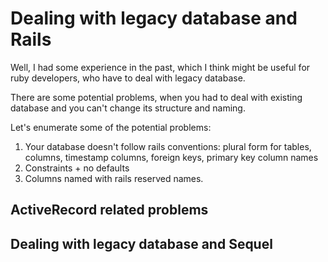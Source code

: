 # Dealing with legacy database and Rails

Well, I had some experience in the past, which I think might be useful for ruby developers, who have to deal with legacy database.

There are some potential problems, when you had to deal with existing database and you can't change its structure and naming.

Let's enumerate some of the potential problems:
1. Your database doesn't follow rails conventions: plural form for tables, columns, timestamp columns, foreign keys, primary key column names
2. Constraints + no defaults
3. Columns named with rails reserved names.



## ActiveRecord related problems



## Dealing with legacy database and Sequel

